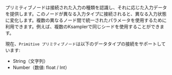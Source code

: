 
プリミティブノードは接続された入力の種類を認識し、それに応じた入力データを提供します。このノードが異なる入力タイプに接続されると、異なる入力状態に変化します。複数の異なるノード間で統一されたパラメータを使用するために利用できます。例えば、複数のKsamplerで同じシードを使用することができます。

現在、`Primitive プリミティブノード`は以下のデータタイプの接続をサポートしています:

- String（文字列）
- Number（数値: float / Int）
